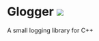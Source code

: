 # Glogger    <img src="https://ci.appveyor.com/api/projects/status/xw9trfwtydtdqi93?svg=true">
 A small logging library for C++

